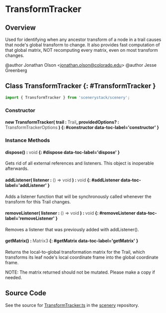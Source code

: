 # TransformTracker

## Overview

Used for identifying when any ancestor transform of a node in a trail causes that node's global transform to change.
It also provides fast computation of that global matrix, NOT recomputing every matrix, even on most transform
changes.

@author Jonathan Olson &lt;jonathan.olson@colorado.edu&gt;
@author Jesse Greenberg

## Class TransformTracker {: #TransformTracker }


```js
import { TransformTracker } from 'scenerystack/scenery';
```
### Constructor

#### new TransformTracker( trail : <span style="font-weight: 400; opacity: 80%;">Trail</span>, providedOptions? : <span style="font-weight: 400; opacity: 80%;">TransformTrackerOptions</span> ) {: #constructor data-toc-label='constructor' }

### Instance Methods

#### dispose() : <span style="font-weight: 400; opacity: 80%;">void</span> {: #dispose data-toc-label='dispose' }

Gets rid of all external references and listeners. This object is inoperable afterwards.

#### addListener( listener : <span style="font-weight: 400; opacity: 80%;">() =&gt; void</span> ) : <span style="font-weight: 400; opacity: 80%;">void</span> {: #addListener data-toc-label='addListener' }

Adds a listener function that will be synchronously called whenever the transform for this Trail changes.

#### removeListener( listener : <span style="font-weight: 400; opacity: 80%;">() =&gt; void</span> ) : <span style="font-weight: 400; opacity: 80%;">void</span> {: #removeListener data-toc-label='removeListener' }

Removes a listener that was previously added with addListener().

#### getMatrix() : <span style="font-weight: 400; opacity: 80%;">Matrix3</span> {: #getMatrix data-toc-label='getMatrix' }

Returns the local-to-global transformation matrix for the Trail, which transforms its leaf node's local
coordinate frame into the global coordinate frame.

NOTE: The matrix returned should not be mutated. Please make a copy if needed.



## Source Code

See the source for [TransformTracker.ts](https://github.com/phetsims/scenery/blob/main/js/util/TransformTracker.ts) in the [scenery](https://github.com/phetsims/scenery) repository.
